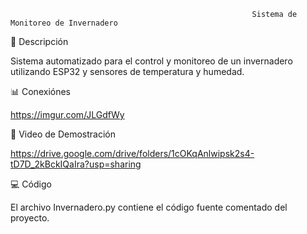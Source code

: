                                                           Sistema de Monitoreo de Invernadero


📝 Descripción

Sistema automatizado para el control y monitoreo de un invernadero utilizando ESP32 y sensores de temperatura y humedad.

📊 Conexiónes


https://imgur.com/JLGdfWy


🎥 Video de Demostración


https://drive.google.com/drive/folders/1cOKqAnlwipsk2s4-tD7D_2kBckIQaIra?usp=sharing

💻 Código


El archivo Invernadero.py contiene el código fuente comentado del proyecto.
